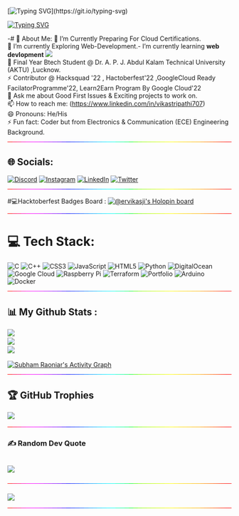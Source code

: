<!--👋-->  <!--img src="https://github.com/TheDudeThatCode/TheDudeThatCode/blob/master/Assets/Hi.gif" width="25px" height="25px"-->
[![Typing SVG](https://readme-typing-svg.demolab.com?font=Verdana&size=34&pause=1000&color=31CBD4&width=435&lines=Hello+folks+!)](https://git.io/typing-svg)

   
[![Typing SVG](https://readme-typing-svg.demolab.com?font=Verdana&size=19&pause=1000&color=D0D1D4&width=435&lines=Welcome+to+my+GitHub+profile)](https://git.io/typing-svg)



-# 💫 About Me:
🔭 I’m Currently Preparing For Cloud Certifications.<br>🌱 I’m currently Exploring Web-Development.-  I’m currently learning **web devlopment** <img width="30" src="https://cdn-icons-png.flaticon.com/128/7991/7991055.png" >
<br>🤔 Final Year Btech Student @ Dr. A. P. J. Abdul Kalam Technical University (AKTU) ,Lucknow.<br>⚡ Contributor @ Hacksquad '22 , Hactoberfest'22 ,GoogleCloud Ready FacilatorProgramme'22, Learn2Earn Program By Google Cloud'22<br>💬 Ask me about Good First Issues & Exciting projects to work on.<br>📫 How to reach me: (https://www.linkedin.com/in/vikastripathi707)<br>😄 Pronouns: He/His<br>⚡ Fun fact: Coder but from Electronics & Communication (ECE) Engineering Background.
 <br><img src="./rainbow-superthin.gif">

## 🌐 Socials:
[![Discord](https://img.shields.io/badge/Discord-%237289DA.svg?logo=discord&logoColor=white)]() [![Instagram](https://img.shields.io/badge/Instagram-%23E4405F.svg?logo=Instagram&logoColor=white)](https://instagram.com/ervikasji) [![LinkedIn](https://img.shields.io/badge/LinkedIn-%230077B5.svg?logo=linkedin&logoColor=white)]([https://linkedin.com/in/vikas-tripathi-lko](https://www.linkedin.com/in/vikastripathi707)) [![Twitter](https://img.shields.io/badge/Twitter-%231DA1F2.svg?logo=Twitter&logoColor=white)](https://twitter.com/HANDSOMEHUNKRUDRA) <br><img src="./rainbow-superthin.gif">

#💻Hacktoberfest Badges Board :
[![@ervikasji's Holopin board](https://holopin.me/ervikasji)](https://holopin.io/@ervikasji) <br>
<img src="./rainbow-superthin.gif"> <br>
# 💻 Tech Stack:
![C](https://img.shields.io/badge/c-%2300599C.svg?style=plastic&logo=c&logoColor=white) ![C++](https://img.shields.io/badge/c++-%2300599C.svg?style=plastic&logo=c%2B%2B&logoColor=white) ![CSS3](https://img.shields.io/badge/css3-%231572B6.svg?style=plastic&logo=css3&logoColor=white) ![JavaScript](https://img.shields.io/badge/javascript-%23323330.svg?style=plastic&logo=javascript&logoColor=%23F7DF1E) ![HTML5](https://img.shields.io/badge/html5-%23E34F26.svg?style=plastic&logo=html5&logoColor=white) ![Python](https://img.shields.io/badge/python-3670A0?style=plastic&logo=python&logoColor=ffdd54) ![DigitalOcean](https://img.shields.io/badge/DigitalOcean-%230167ff.svg?style=plastic&logo=digitalOcean&logoColor=white) ![Google Cloud](https://img.shields.io/badge/Google%20Cloud-%234285F4.svg?style=plastic&logo=google-cloud&logoColor=white) ![Raspberry Pi](https://img.shields.io/badge/-RaspberryPi-C51A4A?style=plastic&logo=Raspberry-Pi) ![Terraform](https://img.shields.io/badge/terraform-%235835CC.svg?style=plastic&logo=terraform&logoColor=white) ![Portfolio](https://img.shields.io/badge/Portfolio-%23000000.svg?style=plastic&logo=firefox&logoColor=#FF7139) ![Arduino](https://img.shields.io/badge/-Arduino-00979D?style=plastic&logo=Arduino&logoColor=white) ![Docker](https://img.shields.io/badge/docker-%230db7ed.svg?style=plastic&logo=docker&logoColor=white) <br>
<img src="./rainbow-superthin.gif"> <br>
## 📊 My Github Stats : 

![](https://github-readme-stats.vercel.app/api?username=vikastripathi707&theme=vision-friendly-dark&hide_border=false&include_all_commits=true&count_private=true)<br/>
![](https://github-readme-streak-stats.herokuapp.com/?user=vikastripathi707&theme=vision-friendly-dark&hide_border=false)<br/>
![](https://github-readme-stats.vercel.app/api/top-langs/?username=vikastripathi707&theme=vision-friendly-dark&hide_border=false&include_all_commits=true&count_private=true&layout=compact)


<a href="https://github.com/vikastripathi707/github-readme-activity-graph"><img alt="Subham Raoniar's Activity Graph" src="https://activity-graph.herokuapp.com/graph?username=ervikasji&bg_color=0D1117&color=5BCDEC&line=5BCDEC&point=FFFFFF&hide_border=true" /></a> <br>
<img src="./rainbow-superthin.gif">
## 🏆 GitHub Trophies
![](https://github-profile-trophy.vercel.app/?username=vikastripathi707&theme=discord&no-frame=false&no-bg=false&margin-w=4) <br>
<img src="./rainbow-superthin.gif"><br>
### ✍️ Random Dev Quote
![](https://quotes-github-readme.vercel.app/api?type=horizontal&theme=radical)
<br><img src="./rainbow-superthin.gif"><br>
---
[![](https://visitcount.itsvg.in/api?id=vikastripathi707&icon=7&color=1)](https://visitcount.itsvg.in)
<br><img src="./rainbow-superthin.gif"><br>

